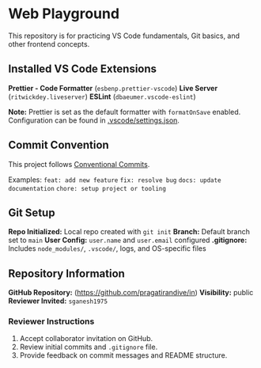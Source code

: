 # Web Playground

This repository is for practicing VS Code fundamentals, Git basics, and other frontend concepts.


## Installed VS Code Extensions

  **Prettier - Code Formatter** (`esbenp.prettier-vscode`)
  **Live Server** (`ritwickdey.liveserver`)
  **ESLint** (`dbaeumer.vscode-eslint`)

  **Note:** Prettier is set as the default formatter with `formatOnSave` enabled.  
  Configuration can be found in [.vscode/settings.json](./.vscode/settings.json).

##  Commit Convention

This project follows [Conventional Commits](https://www.conventionalcommits.org/en/v1.0.0/).

Examples:
 `feat: add new feature`
  `fix: resolve bug`
  `docs: update documentation`
  `chore: setup project or tooling`


## Git Setup

  **Repo Initialized:** Local repo created with `git init`
  **Branch:** Default branch set to `main`
  **User Config:** `user.name` and `user.email` configured
  **.gitignore:** Includes `node_modules/`, `.vscode/`, logs, and OS-specific files


## Repository Information

  **GitHub Repository:** (https://github.com/pragatirandive/in)
  **Visibility:** public
 **Reviewer Invited:** `sganesh1975`

###  Reviewer Instructions
1. Accept collaborator invitation on GitHub.
2. Review initial commits and `.gitignore` file.
3. Provide feedback on commit messages and README structure.

